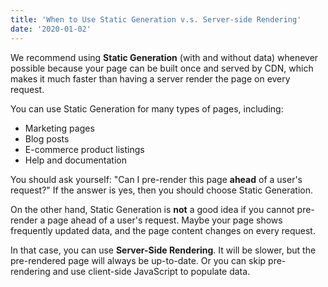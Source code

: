 ```yaml
---
title: 'When to Use Static Generation v.s. Server-side Rendering'
date: '2020-01-02'
---
```


We recommend using **Static Generation** (with and without data) whenever possible because your page
can be built once and served by CDN, which makes it much faster than having a server render the page
on every request.

You can use Static Generation for many types of pages, including:

- Marketing pages
- Blog posts
- E-commerce product listings
- Help and documentation

You should ask yourself: "Can I pre-render this page **ahead** of a user's request?" If the answer
is yes, then you should choose Static Generation.

On the other hand, Static Generation is **not** a good idea if you cannot pre-render a page ahead of
a user's request. Maybe your page shows frequently updated data, and the page content changes on
every request.

In that case, you can use **Server-Side Rendering**. It will be slower, but the pre-rendered page
will always be up-to-date. Or you can skip pre-rendering and use client-side JavaScript to populate
data.
